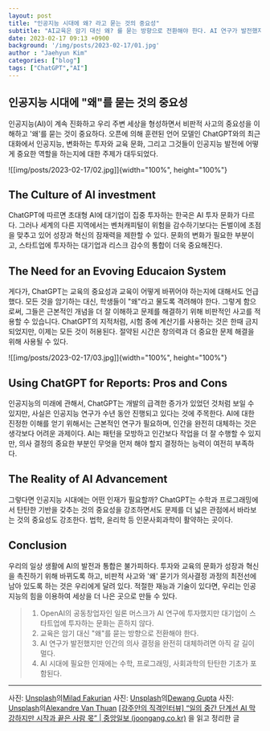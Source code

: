 ```yaml
---
layout: post
title: "인공지능 시대에 왜? 라고 묻는 것의 중요성"
subtitle: "AI교육은 암기 대신 왜? 를 묻는 방향으로 전환해야 한다. AI 연구가 발전했지만 인간의 의사 결정을 완전히 대체하려면 아직 갈 길이 멀다."
date: 2023-02-17 09:13 +0900
background: '/img/posts/2023-02-17/01.jpg'
author : "Jaehyun Kim"
categories: ["blog"]
tags: ["ChatGPT","AI"]
---
```


## 인공지능 시대에 "왜"를 묻는 것의 중요성 

인공지능(AI)이 계속 진화하고 우리 주변 세상을 형성하면서 비판적 사고의 중요성을 이해하고 '왜'를 묻는 것이 중요하다. 오픈에 의해 훈련된 언어 모델인 ChatGPT와의 최근 대화에서 인공지능, 변화하는 투자와 교육 문화, 그리고 그것들이 인공지능 발전에 어떻게 중요한 역할을 하는지에 대한 주제가 대두되었다.  

![[img/posts/2023-02-17/02.jpg]]{width="100%", height="100%"}

## The Culture of AI investment

ChatGPT에 따르면 초대형 AI에 대기업이 집중 투자하는 한국은 AI 투자 문화가 다르다. 그러나 세계의 다른 지역에서는 벤처캐피털이 위험을 감수하기보다는 돈벌이에 초점을 맞추고 있어 성장과 혁신의 잠재력을 제한할 수 있다. 
문화의 변화가 필요한 부분이고, 스타트업에 투자하는 대기업과 리스크 감수의 통합이 더욱 중요해진다.  

## The Need for an Evoving Educaion System


게다가, ChatGPT는 교육의 중요성과 교육이 어떻게 바뀌어야 하는지에 대해서도 언급했다. 모든 것을 암기하는 대신, 학생들이 "왜"라고 물도록 격려해야 한다. 그렇게 함으로써, 그들은 근본적인 개념을 더 잘 이해하고 문제를 해결하기 위해 비판적인 사고를 적용할 수 있습니다. ChatGPT의 지적처럼, 시험 중에 계산기를 사용하는 것은 한때 금지되었지만, 이제는 모든 것이 허용된다. 절약된 시간은 창의력과 더 중요한 문제 해결을 위해 사용될 수 있다.

![[img/posts/2023-02-17/03.jpg]]{width="100%", height="100%"}

## Using ChatGPT for Reports: Pros and Cons

인공지능의 미래에 관해서, ChatGPT는 개발의 급격한 증가가 있었던 것처럼 보일 수 있지만, 사실은 인공지능 연구가 수년 동안 진행되고 있다는 것에 주목한다. AI에 대한 진정한 이해를 얻기 위해서는 근본적인 연구가 필요하며, 인간을 완전히 대체하는 것은 생각보다 어려운 과제이다. AI는 패턴을 모방하고 인간보다 작업을 더 잘 수행할 수 있지만, 의사 결정의 중요한 부분인 무엇을 먼저 해야 할지 결정하는 능력이 여전히 부족하다.  

## The Reality of AI Advancement

그렇다면 인공지능 시대에는 어떤 인재가 필요할까? ChatGPT는 수학과 프로그래밍에서 탄탄한 기반을 갖추는 것의 중요성을 강조하면서도 문제를 더 넓은 관점에서 바라보는 것의 중요성도 강조한다. 법학, 윤리학 등 인문사회과학이 활약하는 곳이다.  

## Conclusion
우리의 일상 생활에 AI의 발전과 통합은 불가피하다. 투자와 교육의 문화가 성장과 혁신을 촉진하기 위해 바뀌도록 하고, 비판적 사고와 '왜' 묻기가 의사결정 과정의 최전선에 남아 있도록 하는 것은 우리에게 달려 있다. 적절한 재능과 기술이 있다면, 우리는 인공지능의 힘을 이용하여 세상을 더 나은 곳으로 만들 수 있다.



> 1. OpenAI의 공동창업자인 일론 머스크가 AI 연구에 투자했지만 대기업이 스타트업에 투자하는 문화는 흔하지 않다. 
> 2. 교육은 암기 대신 "왜"를 묻는 방향으로 전환해야 한다. 
> 3. AI 연구가 발전했지만 인간의 의사 결정을 완전히 대체하려면 아직 갈 길이 멀다. 
> 4. AI 시대에 필요한 인재에는 수학, 프로그래밍, 사회과학의 탄탄한 기초가 포함된다.


---
사진: [Unsplash](https://unsplash.com/ko/%EC%82%AC%EC%A7%84/58Z17lnVS4U?utm_source=unsplash&utm_medium=referral&utm_content=creditCopyText)의[Milad Fakurian](https://unsplash.com/@fakurian?utm_source=unsplash&utm_medium=referral&utm_content=creditCopyText)
사진: [Unsplash](https://unsplash.com/ko/%EC%82%AC%EC%A7%84/r8q16QN40Xg?utm_source=unsplash&utm_medium=referral&utm_content=creditCopyText)의[Dewang Gupta](https://unsplash.com/@dewang?utm_source=unsplash&utm_medium=referral&utm_content=creditCopyText)
사진: [Unsplash](https://unsplash.com/ko/%EC%82%AC%EC%A7%84/mr9FouttLGY?utm_source=unsplash&utm_medium=referral&utm_content=creditCopyText)의[Alexandre Van Thuan](https://unsplash.com/@alexandrevanthuan?utm_source=unsplash&utm_medium=referral&utm_content=creditCopyText)
[[강주안의 직격인터뷰] “일의 중간 단계선 AI 막강하지만 시작과 끝은 사람 몫” | 중앙일보 (joongang.co.kr)](https://www.joongang.co.kr/article/25141235#home) 을 읽고 정리한 글
